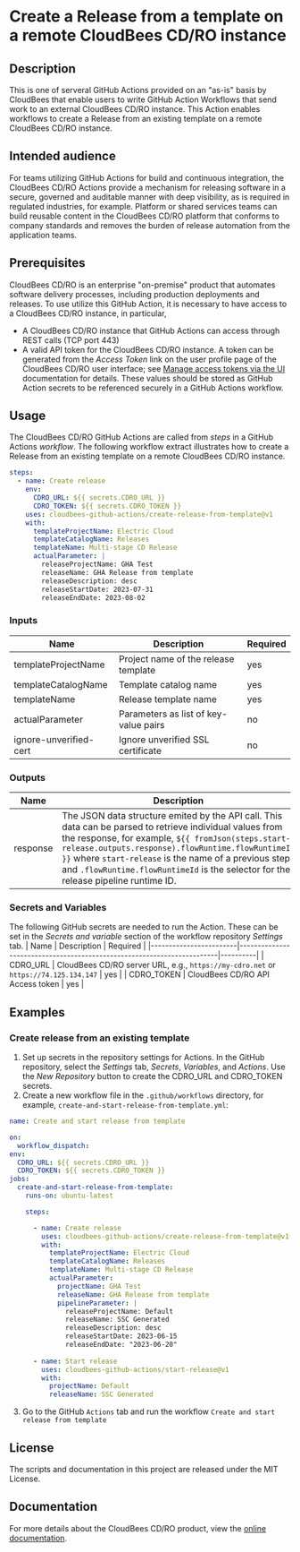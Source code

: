 # Create a Release from a template on a remote CloudBees CD/RO instance
## Description
This is one of serveral GitHub Actions provided on an "as-is" basis by CloudBees that enable users to write GitHub Action Workflows that send work to an external CloudBees CD/RO instance. This Action enables workflows to create a Release from an existing template on a remote CloudBees CD/RO instance.
## Intended audience
For teams utilizing GitHub Actions for build and continuous integration, the CloudBees CD/RO Actions provide a mechanism for releasing software in a secure, governed and auditable manner with deep visibility, as is required in regulated industries, for example. Platform or shared services teams can build reusable content in the CloudBees CD/RO platform that conforms to company standards and removes the burden of release automation from the application teams.
## Prerequisites
CloudBees CD/RO is an enterprise "on-premise" product that automates software delivery processes, including production deployments and releases. To use utilize this GitHub Action, it is necessary to have access to a CloudBees CD/RO instance, in particular, 
- A CloudBees CD/RO instance that GitHub Actions can access through REST calls (TCP port 443)
- A valid API token for the CloudBees CD/RO instance. A token can be generated from the _Access Token_ link on the user profile page of the CloudBees CD/RO user interface; see [Manage access tokens via the UI](https://docs.cloudbees.com/docs/cloudbees-cd/latest/intro/sign-in-cd#_manage_access_tokens_via_the_ui) documentation for details.
These values should be stored as GitHub Action secrets to be referenced securely in a GitHub Actions workflow.
## Usage
The CloudBees CD/RO GitHub Actions are called from _steps_ in a GitHub Actions _workflow_. The following workflow extract illustrates how to create a Release from an existing template on a remote CloudBees CD/RO instance.
```yaml
steps:
  - name: Create release
    env:
      CDRO_URL: ${{ secrets.CDRO_URL }}
      CDRO_TOKEN: ${{ secrets.CDRO_TOKEN }}
    uses: cloudbees-github-actions/create-release-from-template@v1
    with:
      templateProjectName: Electric Cloud
      templateCatalogName: Releases
      templateName: Multi-stage CD Release
      actualParameter: |
        releaseProjectName: GHA Test
        releaseName: GHA Release from template
        releaseDescription: desc
        releaseStartDate: 2023-07-31
        releaseEndDate: 2023-08-02
```
### Inputs
| Name                   | Description                                                            | Required |
|------------------------|------------------------------------------------------------------------|----------|
| templateProjectName    | Project name of the release template                                   | yes      |
| templateCatalogName    | Template catalog name                                                  | yes      |
| templateName           | Release template name                                                  | yes      |
| actualParameter        | Parameters as list of key-value pairs                                  | no       |
| ignore-unverified-cert | Ignore unverified SSL certificate                                      | no       |
### Outputs
| Name                   | Description                                                            |
|------------------------|------------------------------------------------------------------------|
| response               | The JSON data structure emited by the API call. This data can be parsed to retrieve individual values from the response, for example, `${{ fromJson(steps.start-release.outputs.response).flowRuntime.flowRuntimeId }}` where `start-release` is the name of a previous step and `.flowRuntime.flowRuntimeId` is the selector for the release pipeline runtime ID. |
### Secrets and Variables
The following GitHub secrets are needed to run the Action. These can be set in the _Secrets and variable_ section of the workflow repository _Settings_ tab.
| Name                   | Description                                                            | Required |
|------------------------|------------------------------------------------------------------------|----------|
| CDRO_URL               | CloudBees CD/RO server URL, e.g., `https://my-cdro.net` or `https://74.125.134.147` | yes |
| CDRO_TOKEN             | CloudBees CD/RO API Access token                                       | yes      |
## Examples
### Create release from an existing template
1. Set up secrets in the repository settings for Actions. In the GitHub repository, select the _Settings_ tab, _Secrets_, _Variables_, and _Actions_. Use the _New Repository_ button to create the CDRO_URL and CDRO_TOKEN secrets.
2. Create a new workflow file in the `.github/workflows` directory, for example, `create-and-start-release-from-template.yml`:
```yaml
name: Create and start release from template

on:
  workflow_dispatch:
env:
  CDRO_URL: ${{ secrets.CDRO_URL }}
  CDRO_TOKEN: ${{ secrets.CDRO_TOKEN }}
jobs:
  create-and-start-release-from-template:
    runs-on: ubuntu-latest

    steps:

      - name: Create release
        uses: cloudbees-github-actions/create-release-from-template@v1
        with:
          templateProjectName: Electric Cloud
          templateCatalogName: Releases
          templateName: Multi-stage CD Release
          actualParameter:
            projectName: GHA Test
            releaseName: GHA Release from template
            pipelineParameter: |
              releaseProjectName: Default
              releaseName: SSC Generated
              releaseDescription: desc
              releaseStartDate: 2023-06-15
              releaseEndDate: "2023-06-20"
     
      - name: Start release
        uses: cloudbees-github-actions/start-release@v1
        with:
          projectName: Default
          releaseName: SSC Generated
```
3. Go to the GitHub `Actions` tab and run the workflow `Create and start release from template`
## License
The scripts and documentation in this project are released under the MIT License.
## Documentation
For more details about the CloudBees CD/RO product, view the [online documentation](https://docs.cloudbees.com/docs/cloudbees-cd/latest/).

